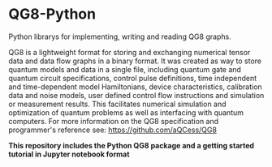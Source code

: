 # QG8-Python
Python librarys for implementing, writing and reading QG8 graphs.

QG8 is a lightweight format for storing and exchanging numerical tensor data and data flow graphs in a binary format. It was created as way to store quantum models and data in a single file, including quantum gate and quantum circuit specifications, control pulse definitions, time independent and time-dependent model Hamiltonians, device characteristics, calibration data and noise models, user defined control flow instructions and simulation or measurement results. This facilitates numerical simulation and optimization of quantum problems as well as interfacing with quantum computers. For more information on the QG8 specification and programmer's reference see: https://github.com/aQCess/QG8

**This repository includes the Python QG8 package and a getting started tutorial in Jupyter notebook format**
